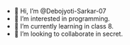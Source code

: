 - 👋 Hi, I’m @Debojyoti-Sarkar-07
- 👀 I’m interested in programming.
- 🌱 I’m currently learning in class 8.
- 💞️ I’m looking to collaborate in secret.

